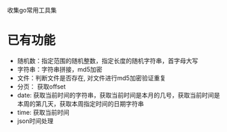 
收集go常用工具集


# 已有功能
- 随机数：指定范围的随机整数，指定长度的随机字符串，首字母大写
- 字符串：字符串拼接，md5加密
- 文件：判断文件是否存在, 对文件进行md5加密验证重复
- 分页： 获取offset
- date: 获取当前时间的字符串，获取当前时间是本月的几号，获取当前时间是本周的第几天，获取本周指定时间的日期字符串
- time: 获取当前时间
- json时间处理
